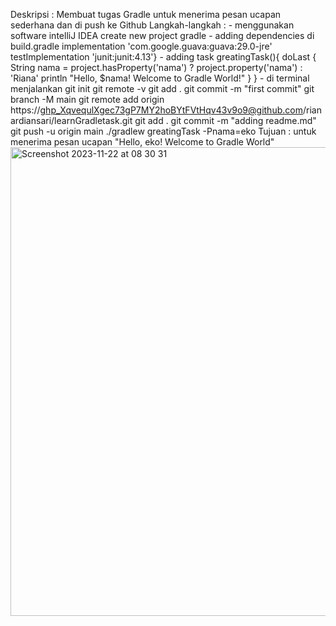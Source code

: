 Deskripsi       : Membuat tugas Gradle untuk menerima pesan ucapan sederhana dan di push ke Github
Langkah-langkah : - menggunakan software intelliJ IDEA create new project gradle
                  - adding dependencies di build.gradle implementation 'com.google.guava:guava:29.0-jre' testImplementation 'junit:junit:4.13'}
                  - adding task greatingTask(){
                                doLast {
                                String nama = project.hasProperty('nama') ? project.property('nama') : 'Riana'
                                println "Hello, $nama! Welcome to Gradle World!"
                                        }
                                }
                  - di terminal menjalankan git init
                                            git remote -v
                                            git add .
                                            git commit -m "first commit"
                                            git branch -M main
                                            git remote add origin https://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@github.com/rianardiansari/learnGradletask.git
                                            git add .
                                            git commit -m "adding readme.md"
                                            git push -u origin main
                                            ./gradlew greatingTask -Pnama=eko
Tujuan       : untuk menerima pesan ucapan "Hello, eko! Welcome to Gradle World" 
<img width="750" alt="Screenshot 2023-11-22 at 08 30 31" src="https://github.com/rianardiansari/learnGradletask/assets/149749846/08307015-0a8c-422a-b6c9-ee0d77160996">
